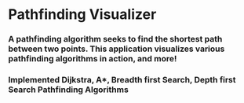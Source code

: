 # Pathfinding Visualizer
### A pathfinding algorithm seeks to find the shortest path between two points. This application visualizes various pathfinding algorithms in action, and more!
### Implemented Dijkstra, A*, Breadth first Search, Depth first Search Pathfinding Algorithms
